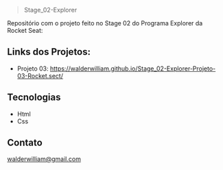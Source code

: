 >Stage_02-Explorer

Repositório com o projeto feito no Stage 02 do Programa Explorer da Rocket Seat:

## Links dos Projetos:

- Projeto 03: https://walderwilliam.github.io/Stage_02-Explorer-Projeto-03-Rocket.sect/

## Tecnologias
- Html
- Css

## Contato
walderwilliam@gmail.com
